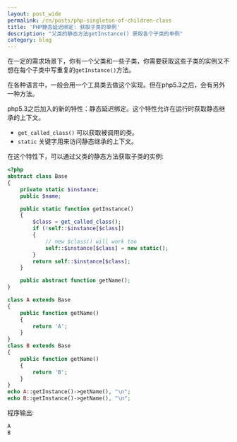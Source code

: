 ```yaml
---
layout: post_wide
permalink: /cn/posts/php-singleton-of-children-class
title: 'PHP静态延迟绑定: 获取子类的单例'
description: "父类的静态方法getInstance() 获取各个子类的单例"
category: blog
---
```


在一定的需求场景下，你有一个父类和一些子类，你需要获取这些子类的实例又不想在每个子类中写重复的`getInstance()`方法。

在各种语言中，一般会用一个工具类去做这个实现。但在php5.3之后，会有另外一种方法。

php5.3之后加入的新的特性：静态延迟绑定。这个特性允许在运行时获取静态继承的上下文。

* `get_called_class()` 可以获取被调用的类。
* `static` 关键字用来访问静态继承的上下文。

在这个特性下，可以通过父类的静态方法获取子类的实例:

```php
<?php
abstract class Base
{
    private static $instance;
    public $name;

    public static function getInstance()
    {
        $class = get_called_class();
        if (!self::$instance[$class])
        {
            // new $class() will work too
            self::$instance[$class] = new static();
        }
        return self::$instance[$class];
    }

    public abstract function getName();
}

class A extends Base
{
    public function getName()
    {
        return 'A';
    }
}
class B extends Base
{
    public function getName()
    {
        return 'B';
    }
}
echo A::getInstance()->getName(), "\n";
echo B::getInstance()->getName(), "\n";
```

程序输出:

```bash
A
B
```
